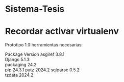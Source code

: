 # Sistema-Tesis

# Recordar activar virtualenv

Prototipo 1.0 herramientas necesarias:

Package   Version
asgiref   3.8.1  
Django    5.1.3  
packaging 24.2   
pip       24.3.1 
pytz      2024.2 
sqlparse  0.5.2  
tzdata    2024.2
